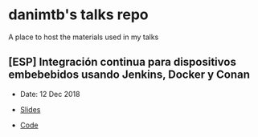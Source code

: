 # danimtb's talks repo

A place to host the materials used in my talks

## [ESP] Integración continua para dispositivos embebebidos usando Jenkins, Docker y Conan

- Date: 12 Dec 2018

- [Slides](http://htmlpreview.github.io/?https://github.com/danimtb/talks/blob/master/131218_JenkinsDockerConan/JenkinsDockerConan.html)

- [Code](https://github.com/danimtb/ci_iot)
